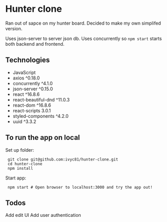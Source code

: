 # Hunter clone
Ran out of sapce on my hunter board. Decided to make my own simplifed version.

Uses json-server to server json db.
Uses concurrently so `npm start` starts both backend and frontend.

## Technologies
* JavaScript
* axios ^0.18.0
* concurrently ^4.1.0
* json-server ^0.15.0
* react ^16.8.6
* react-beautiful-dnd ^11.0.3
* react-dom ^16.8.6
* react-scripts 3.0.1
* styled-components ^4.2.0
* uuid ^3.3.2

## To run the app on local

Set up folder:
```
 git clone git@github.com:ivyc81/hunter-clone.git
 cd hunter-clone
 npm install
```

Start app:
```
 npm start # Open browser to localhost:3000 and try the app out!
```

## Todos
Add edit UI
Add user authentication